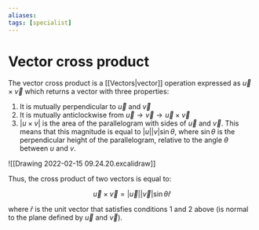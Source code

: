 ```yaml
---
aliases: 
tags: [specialist]
---
```


# Vector cross product

The vector cross product is a [[Vectors|vector]] operation expressed as $\vec u\times \vec v$ which returns a vector with three properties:

1. It is mutually perpendicular to $\vec u$ and $\vec v$
2. It is mutually anticlockwise from $\vec u \rightarrow \vec v \rightarrow \vec u \times \vec v$
3. $|u\times v|$ is the area of the parallelogram with sides of $\vec u$ and $\vec v$. This means that this magnitude is equal to $|u||v|\sin\theta$, where $\sin\theta$ is the perpendicular height of the parallelogram, relative to the angle $\theta$ between $u$ and $v$.

![[Drawing 2022-02-15 09.24.20.excalidraw]]

Thus, the cross product of two vectors is equal to:

$$ \vec u \times \vec v = |\vec u||\vec v|\sin\theta \hat r$$

where $\hat r$ is the unit vector that satisfies conditions 1 and 2 above (is normal to the plane defined by $\vec u$ and $\vec v$).

